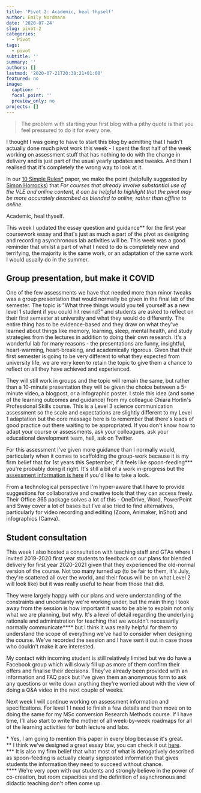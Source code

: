 ```yaml
---
title: 'Pivot 2: Academic, heal thyself'
author: Emily Nordmann
date: '2020-07-24'
slug: pivot-2
categories:
  - Pivot
tags:
  - pivot
subtitle: ''
summary: ''
authors: []
lastmod: '2020-07-21T20:38:21+01:00'
featured: no
image:
  caption: ''
  focal_point: ''
  preview_only: no
projects: []
---
```


> The problem with starting your first blog with a pithy quote is that you feel pressured to do it for every one.

I thought I was going to have to start this blog by admitting that I hadn't actually done much pivot work this week - I spent the first half of the week working on assessment stuff that has nothing to do with the change in delivery and is just part of the usual yearly updates and tweaks. And then I realised that it's completely the wrong way to look at it.

In our [10 Simple Rules*](https://psyarxiv.com/qdh25) paper, we make the point (helpfully suggested by [Simon Horrocks](https://twitter.com/horrocks_simon)) that *For courses that already involve substantial use of the VLE and online content, it can be helpful to highlight that the pivot may be more accurately described as blended to online, rather than offline to online*. 

Academic, heal thyself.

This week I updated the essay question and guidance** for the first year coursework essay and that's just as much a part of the pivot as designing and recording asynchronous lab activities will be. This week was a good reminder that whilst a part of what I need to do is completely new and terrifying, the majority is the same work, or an adaptation of the same work I would usually do in the summer. 

## Group presentation, but make it COVID

One of the few assessments we have that needed more than minor tweaks was a group presentation that would normally be given in the final lab of the semester. The topic is "What three things would you tell yourself as a new level 1 student if you could hit rewind?" and students are asked to reflect on their first semester at university and what they would do differently. The entire thing has to be evidence-based and they draw on what they've learned about things like memory, learning, sleep, mental health, and study strategies from the lectures in addition to doing their own research. It's a wonderful lab for many reasons - the presentations are funny, insightful, heart-warming, heart-breaking, and academically rigorous. Given that their first semester is going to be very different to what they expected from university life, we are very keen to retain the topic to give them a chance to reflect on all they have achieved and experienced.

They will still work in groups and the topic will remain the same, but rather than a 10-minute presentation they will be given the choice between a 5-minute video, a blogpost, or a infographic poster. I stole this idea (and some of the learning outcomes and guidance) from my colleague Chiara Horlin's Professional Skills course. This is a Level 3 science communication assessment so the scale and expectations are slightly different to my Level 1 adaptation but the core message here is to remember that there's loads of good practice out there waiting to be appropriated. If you don't know how to adapt your course or assessments, ask your colleagues, ask your educational development team, hell, ask on Twitter.

For this assessment I've given more guidance than I normally would, particularly when it comes to scaffolding the group-work because it is my firm belief that for 1st years this September, if it feels like spoon-feeding*** you're probably doing it right. It's still a bit of a work in-progress but the [assessment information is here](https://sway.office.com/FGayGVQz6wAPxg3u?ref=Link) if you'd like to take a look.

From a technological perspective I'm hyper-aware that I have to provide suggestions for collaborative and creative tools that they can access freely. Their Office 365 package solves a lot of this - OneDrive, Word, PowerPoint and Sway cover a lot of bases but I've also tried to find alternatives, particularly for video recording and editing (Zoom, Animaker, InShot) and infographics (Canva).

## Student consultation

This week I also hosted a consultation with teaching staff and GTAs where I invited 2019-2020 first year students to feedback on our plans for blended delivery for first year 2020-2021 given that they experienced the old-normal version of the course. Not too many turned up (to be fair to them, it's July, they're scattered all over the world, and their focus will be on what Level 2 will look like) but it was really useful to hear from those that did. 

They were largely happy with our plans and were understanding of the constraints and uncertainty we're working under, but the main thing I took away from the session is how important it was to be able to explain not only what we are planning, but why. It's a level of detail regarding the underlying rationale and administration for teaching that we wouldn't necessarily normally communicate**** but I think it was really helpful for them to understand the scope of everything we've had to consider when designing the course. We've recorded the session and I have sent it out in case those who couldn't make it are interested.

My contact with incoming student is still relatively limited but we do have a Facebook group which will slowly fill up as more of them confirm their offers and finalise their decisions. They've already been provided with an information and FAQ pack but I've given them an anonymous form to ask any questions or write down anything they're worried about with the view of doing a Q&A video in the next couple of weeks.

Next week I will continue working on assessment information and specifications. For level 1 I need to finish a few details and then move on to doing the same for my MSc conversion Research Methods course. If I have time, I'll also start to write the mother of all week-by-week roadmaps for all of the learning activities for both lecture and labs.


\* Yes, I am going to mention this paper in every blog because it's great.  
** I think we've designed a great essay btw, you can check it out [here](https://www.emilynordmann.com/project/missing_history/).  
*** It is also my firm belief that what most of what is derogatively described as spoon-feeding is actually clearly signposted information that gives students the information they need to succeed without chance.  
**** We're very open with our students and strongly believe in the power of co-creation, but room capacities and the definition of asynchronous and didactic teaching don't often come up.  

